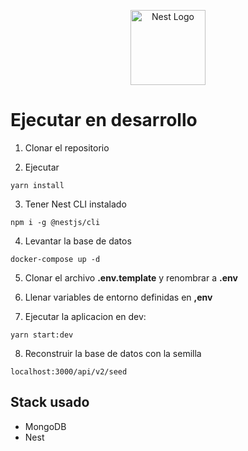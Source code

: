 <p align="center">
  <a href="http://nestjs.com/" target="blank"><img src="https://nestjs.com/img/logo-small.svg" width="120" alt="Nest Logo" /></a>
</p>

# Ejecutar en desarrollo

1. Clonar el repositorio

2. Ejecutar
```
yarn install
```

3. Tener Nest CLI instalado
```
npm i -g @nestjs/cli
```

4. Levantar la base de datos
```
docker-compose up -d
```

5. Clonar el archivo __.env.template__ y renombrar a __.env__

6. Llenar variables de entorno definidas en __,env__ 

7. Ejecutar la aplicacion en dev:
```
yarn start:dev
```

8. Reconstruir la base de datos con la semilla
```
localhost:3000/api/v2/seed
```

## Stack usado
* MongoDB
* Nest
